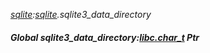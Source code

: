 _[sqlite](../../modules/sqlite/sqlite-module.md):[sqlite](../../modules/sqlite/sqlite-module.md).sqlite3\_data\_directory_
##### Global sqlite3\_data\_directory:[libc.char_t](../../modules/libc/libc-char_t.md) Ptr
